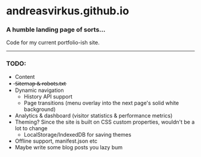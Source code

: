 # andreasvirkus.github.io
### A humble landing page of sorts...

Code for my current portfolio-ish site.

----------
### TODO:

- Content
- ̶S̶i̶t̶e̶m̶a̶p̶ ̶&̶ ̶r̶o̶b̶o̶t̶s̶.̶t̶x̶t̶
- Dynamic navigation
    - History API support
    - Page transitions (menu overlay into the next page's solid white background)
- Analytics & dashboard (visitor statistics & performance metrics)
- Theming? Since the site is built on CSS custom properties, wouldn't be a lot to change
    - LocalStorage/IndexedDB for saving themes
- Offline support, manifest.json etc
- Maybe write some blog posts you lazy bum
